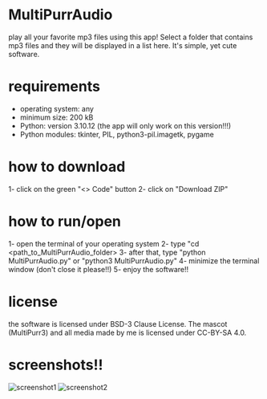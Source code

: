 # MultiPurrAudio
play all your favorite mp3 files using this app! Select a folder that contains mp3 files and they will be displayed in a list here. It's simple, yet cute software.

# requirements
- operating system: any
- minimum size: 200 kB
- Python: version 3.10.12 (the app will only work on this version!!!)
- Python modules: tkinter, PIL, python3-pil.imagetk, pygame

# how to download
1- click on the green "<> Code" button
2- click on "Download ZIP"

# how to run/open
1- open the terminal of your operating system
2- type "cd <path_to_MultiPurrAudio_folder>
3- after that, type "python MultiPurrAudio.py" or "python3 MultiPurrAudio.py"
4- minimize the terminal window (don't close it please!!)
5- enjoy the software!!

# license
the software is licensed under BSD-3 Clause License. The mascot (MultiPurr3) and all media made by me is licensed under CC-BY-SA 4.0.

# screenshots!!
![screenshot1](https://github.com/01adrianrdgz/MultiPurrAudio/assets/149033599/e046794b-36f6-4528-9ad9-ab4c1000e6d8)
![screenshot2](https://github.com/01adrianrdgz/MultiPurrAudio/assets/149033599/c3d6b8dc-7119-4f46-a267-011d1aa0fefc)

